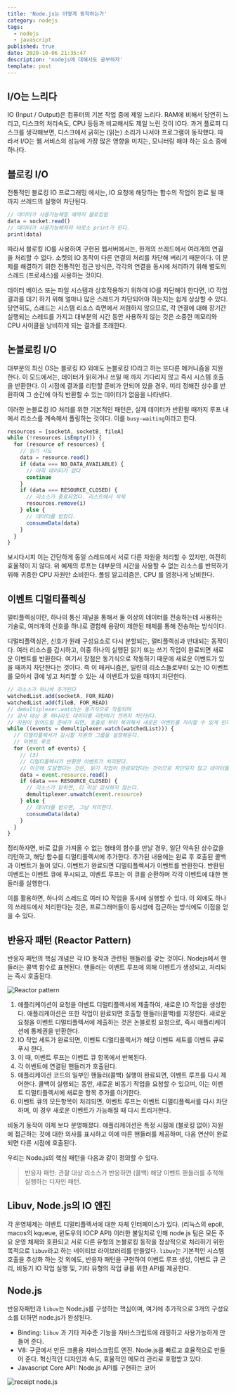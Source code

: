 ```yaml
---
title: 'Node.js는 어떻게 동작하는가'
category: nodejs
tags:
  - nodejs
  - javascript
published: true
date: 2020-10-06 21:35:47
description: 'nodejs에 대해서도 공부하자'
template: post
---
```


## I/O는 느리다

IO (Input / Output)은 컴퓨터의 기본 작업 중에 제일 느리다. RAM에 비해서 당연히 느리고, 디스크의 처리속도, CPU 등등과 비교해서도 제일 느린 것이 IO다. 과거 플로피 디스크를 생각해보면, 디스크에서 긁히는 (읽는) 소리가 나서야 프로그램이 동작했다. 따라서 I/O는 웹 서비스의 성능에 가장 많은 영향을 미치는, 모니터링 해야 하는 요소 중에 하나다.

## 블로킹 I/O

전통적인 블로킹 IO 프로그래밍 에서는, IO 요청에 해당하는 함수의 작업이 완료 될 때까지 쓰레드의 실행이 차단된다.

```javascript
// 데이터가 사용가능해질 때까지 블로킹됨
data = socket.read()
// 데이터가 사용가능해져야 비로소 print가 된다.
print(data)
```

따라서 블로킹 IO를 사용하여 구현된 웹서버에서는, 한개의 쓰레드에서 여러개의 연결을 처리할 수 없다. 소켓의 IO 동작이 다른 연결의 처리를 차단해 버리기 때문이다. 이 문제를 해결하기 위한 전통적인 접근 방식은, 각각의 연결을 동시에 처리하기 위해 별도의 스레드 (프로세스)를 사용하는 것이다.

데이터 베이스 또는 파일 시스템과 상호작용하기 위하여 IO를 차단해야 한다면, IO 작업 결과를 대기 하기 위해 얼마나 많은 스레드가 차단되어야 하는지는 쉽게 상상할 수 있다. 당연히도, 스레드는 시스템 리소스 측면에서 저렴하지 않으므로, 각 연결에 대해 장기간 실행되는 스레드를 가지고 대부분의 시간 동안 사용하지 않는 것은 소중한 메모리와 CPU 사이클을 낭비하게 되는 결과를 초래한다.

## 논블로킹 I/O

대부분의 최신 OS는 블로킹 IO 외에도 논블로킹 IO라고 하는 또다른 메커니즘을 지원한다. 이 모드에서는, 데이터가 읽히거나 쓰일 때 까지 기다리지 않고 즉시 시스템 호출을 반환한다. 이 시점에 결과를 리턴할 준비가 안되어 있을 경우, 미리 정해진 상수를 반환하여 그 순간에 아직 반환할 수 있는 데이터가 없음을 나타낸다.

이러한 논블로킹 IO 처리를 위한 기본적인 패턴은, 실제 데이터가 반환될 때까지 루프 내에서 리소스를 계속해서 폴링하는 것이다. 이를 `busy-waiting`이라고 한다.

```javascript
resources = [socketA, socketB, fileA]
while (!resources.isEmpty()) {
  for (resource of resources) {
    // 읽기 시도
    data = resource.read()
    if (data === NO_DATA_AVAILABLE) {
      // 아직 데이터가 없다
      continue
    }
    if (data === RESOURCE_CLOSED) {
      // 리소스가 종료되었다. 리스트에서 삭제
      resources.remove(i)
    } else {
      // 데이터를 받았다.
      consumeData(data)
    }
  }
}
```

보시다시피 이는 간단하게 동일 스레드에서 서로 다른 자원을 처리할 수 있지만, 여전히 효율적이 지 않다. 위 예제의 루프는 대부분의 시간을 사용할 수 없는 리소스를 반복하기 위해 귀중한 CPU 자원만 소비한다. 폴링 알고리즘은, CPU 를 엄청나게 낭비한다.

## 이벤트 디멀티플렉싱

멀티플렉싱이란, 하나의 통신 채널을 통해서 둘 이상의 데이터를 전송하는데 사용하는 기술로, 여러개의 신호를 하나로 결합해 용량이 제한된 매체를 통해 전송하는 방식이다.

디멀티플렉싱은, 신호가 원래 구성요소로 다시 분할되는, 멀티플렉싱과 반대되는 동작이다. 여러 리소스를 감시하고, 이중 하나의 실행된 읽기 또는 쓰기 작업이 완료되면 새로운 이벤트를 반환한다. 여기서 장점은 동기식으로 작동하기 때문에 새로운 이벤트가 있을 때까지 차단한다는 것이다. 즉 이 매커니즘은, 일련의 리소스들로부터 오는 IO 이벤트를 모아서 큐에 넣고 처리할 수 있는 새 이벤트가 있을 때까지 차단한다.

```javascript
// 리소스가 하나씩 추가된다
watchedList.add(socketA, FOR_READ)
watchedList.add(fileB, FOR_READ)
// demultiplexer.watch는 동기식으로 작동되며
// 감시 대상 중 하나라도 데이터를 리턴하기 전까지 차단된다.
// 자원이 읽어드릴 준비가 되면, 호출로 부터 복귀해서 새로운 이벤트를 처리할 수 있게 된다. (비동기)
while ((events = demultiplexer.watch(watchedList))) {
  // 디멀티플렉서가 감시할 자원의 그룹을 설정해둔다.
  // 이벤트 루프
  for (event of events) {
    // (3)
    // 디멀티플렉서가 반환한 이벤트가 처리된다.
    // 이곳에 도달했다는 것은, 읽기 작업이 완료되었다는 것이므로 차단되지 않고 데이터를 반환한다.
    data = event.resource.read()
    if (data === RESOURCE_CLOSED) {
      // 리소스가 닫히면, 더 이상 감시하지 않는다.
      demultiplexer.unwatch(event.resource)
    } else {
      // 데이터를 받으면, 그냥 처리한다.
      consumeData(data)
    }
  }
}
```

정리하자면, 바로 값을 가져올 수 없는 형태의 함수를 만날 경우, 일단 약속된 상수값을 리턴하고, 해당 함수를 디멀티플렉서에 추가한다. 추가된 내용에는 완료 후 호출된 콜백과 이벤트가 들어 있다. 이벤트가 완료되면 디멀티플렉서가 이벤트를 반환한다. 반환된 이벤트는 이벤트 큐에 푸시되고, 이벤트 루프는 이 큐를 순환하며 각각 이벤트에 대한 핸들러를 실행한다.

이를 활용하면, 하나의 스레드로 여러 IO 작업을 동시에 실행할 수 있다. 이 외에도 하나의 쓰레드에서 처리한다는 것은, 프로그래머들이 동시성에 접근하는 방식에도 이점을 얻을 수 있다.

## 반응자 패턴 (Reactor Pattern)

반응자 패턴의 핵심 개념은 각 IO 동작과 관련된 핸들러를 갖는 것이다. Nodejs에서 핸들러는 콜백 함수로 표현된다. 핸들러는 이벤트 루프에 의해 이벤트가 생성되고, 처리되는 즉시 호출된다.

![Reactor pattern](https://miro.medium.com/max/1200/1*X0m82lpBhRONFvRGCRu84w.jpeg)

1. 애플리케이션이 요청을 이벤트 디멀티플렉서에 제출하여, 새로운 IO 작업을 생성한다. 애플리케이션은 또한 작업이 완료되면 호출할 핸들러(콜백)를 지정한다. 새로운 요청을 이벤트 디멀티플렉서에 제출하는 것은 논블로킹 요청으로, 즉시 애플리케이션에 통제권을 반환한다.
2. IO 작업 세트가 완료되면, 이벤트 디멀티플렉서가 해당 이벤트 세트를 이벤트 큐로 푸시 한다.
3. 이 때, 이벤트 루프는 이벤트 큐 항목에서 반복된다.
4. 각 이벤트에 연결된 핸들러가 호출된다.
5. 애플리케이션 코드의 일부인 핸들러(콜백) 실행이 완료되면, 이벤트 루프를 다시 제어한다. 콜백이 실행되는 동안, 새로운 비동기 작업을 요청할 수 있으며, 이는 이벤트 디멀티플렉서에 새로운 항목 추가를 야기한다.
6. 이벤트 큐의 모든항목이 처리되면, 이벤트 루프는 이벤트 디멀티플렉서를 다시 차단하며, 이 경우 새로운 이벤트가 가능해질 때 다시 트리거한다.

비동기 동작이 이제 보다 분명해졌다. 애플리케이션은 특정 시점에 (블로킹 없이) 자원에 접근하는 것에 대한 의사를 표시하고 이에 따른 핸들러를 제공하며, 다음 연산이 완료되면 다른 시점에 호출된다.

우리는 Node.js의 핵심 패턴을 다음과 같이 정의할 수 있다.

> 반응자 패턴: 관찰 대상 리소스가 반응하면 (콜백) 해당 이벤트 핸들러를 추적해 실행하는 디자인 패턴.

## Libuv, Node.js의 IO 엔진

각 운영체제는 이벤트 디멀티플렉서에 대한 자체 인터페이스가 있다. (리눅스의 epoll, macos의 kqueue, 윈도우의 IOCP API) 이러한 불일치로 인해 node.js 팀은 모든 주요 운영 체제와 호환되고 서로 다른 유형의 논블로킹 동작을 정상적으로 처리하기 위한 목적으로 `libuv`라고 하는 네이티브 라이브러리를 만들었다. `libuv`는 기본적인 시스템 호출을 추상화 하는 것 외에도, 반응자 패턴을 구현하여 이벤트 루프 생성, 이벤트 큐 곤리, 비동기 IO 작업 실행 및, 기타 유형의 작업 큐를 위한 API를 제공한다.

## Node.js

반응자패턴과 `libuv`는 Node.js를 구성하는 핵심이며, 여기에 추가적으로 3개의 구성요소를 더하면 node.js가 완성된다.

- Binding: `libuv` 과 기타 저수준 기능을 자바스크립트에 래핑하고 사용가능하게 만들어 준다.
- V8: 구글에서 만든 크롬용 자바스크립트 엔진. Node.js를 빠르고 효율적으로 만들어 준다. 혁신적인 디자인과 속도, 효율적인 메모리 관리로 호평받고 있다.
- Javascript Core API: Node.js API를 구현하는 코어

![receipt node.js](https://t1.daumcdn.net/cfile/tistory/992DF44A5AD96F4E0B)

